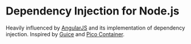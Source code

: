 # Dependency Injection for Node.js

Heavily influenced by [AngularJS] and its implementation of dependency injection. Inspired by [Guice]
and [Pico Container].

[AngularJS]: http://angularjs.org/

[Pico Container]: http://picocontainer.codehaus.org/

[Guice]: http://code.google.com/p/google-guice/

<!--
Differences compare to Angular:
- service -> type
- no config/runtime phase
- no providers (configuration happens by registering config)
- no $provide
- no global module register
- no array annotations (but annotate helper)
- no decorators
- no child injectors (yet)
- comment annotation (TBD)
- node module injection (TBD)
-->
